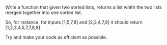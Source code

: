 Write a function that given two sorted lists, returns a list whith the two lists merged together into one sorted list. 

So, for instance, for inputs [1,5,7,8] and [2,3,4,7,9] it should return [1,2,3,4,5,7,7,8,9]. 

Try and make your code as efficient as possible. 